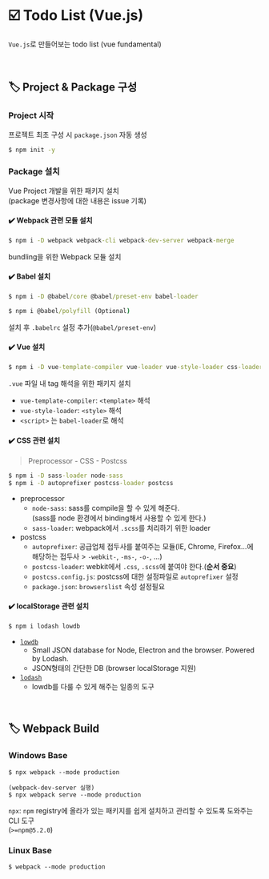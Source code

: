 # ☑️ Todo List (Vue.js)

`Vue.js`로 만들어보는 todo list
(vue fundamental)

<br>

## 🏷️ Project & Package 구성

### Project 시작

프로젝트 최초 구성 시 `package.json` 자동 생성
```cmd
$ npm init -y
```

### Package 설치

Vue Project 개발을 위한 패키지 설치  
(package 변경사항에 대한 내용은 issue 기록)

#### ✔️ Webpack 관련 모듈 설치
```cmd
$ npm i -D webpack webpack-cli webpack-dev-server webpack-merge
```
bundling을 위한 Webpack 모듈 설치

#### ✔️ Babel 설치

```cmd
$ npm i -D @babel/core @babel/preset-env babel-loader

$ npm i @babel/polyfill (Optional)
```
설치 후 `.babelrc` 설정 추가(`@babel/preset-env`)

#### ✔️ Vue 설치

```cmd
$ npm i -D vue-template-compiler vue-loader vue-style-loader css-loader
```
`.vue` 파일 내 tag 해석을 위한 패키지 설치 
- `vue-template-compiler`: `<template>` 해석
- `vue-style-loader`: `<style>` 해석
- `<script>` 는 `babel-loader`로 해석

#### ✔️ CSS 관련 설치

> Preprocessor - CSS - Postcss

```cmd
$ npm i -D sass-loader node-sass
$ npm i -D autoprefixer postcss-loader postcss
```
- preprocessor
  - `node-sass`: sass를 compile을 할 수 있게 해준다.  
     (sass를 node 환경에서 binding해서 사용할 수 있게 한다.)
  - `sass-loader`: webpack에서 `.scss`를 처리하기 위한 loader
- postcss
  - `autoprefixer`: 공급업체 접두사를 붙여주는 모듈(IE, Chrome, Firefox...에 해당하는 접두사 > `-webkit-`, `-ms-`, `-o-`, ...)
  - `postcss-loader`: webkit에서 `.css`, `.scss`에 붙여야 한다.(**순서 중요**)
  - `postcss.config.js`: postcss에 대한 설정파일로 `autoprefixer` 설정
  - `package.json`: `browserslist` 속성 설정필요


#### ✔️ localStorage 관련 설치

```cmd
$ npm i lodash lowdb
```
- [`lowdb`](https://github.com/typicode/lowdb)
  - Small JSON database for Node, Electron and the browser. Powered by Lodash.
  - JSON형태의 간단한 DB (browser localStorage 지원)
- [`lodash`](https://lodash.com/docs/#defaults)
  - lowdb를 다룰 수 있게 해주는 일종의 도구

<br>

## 🏷️ Webpack Build

### Windows Base
```$cmd 
$ npx webpack --mode production

(webpack-dev-server 실행)
$ npx webpack serve --mode production 
```
`npx`: `npm` registry에 올라가 있는 패키지를 쉽게 설치하고 관리할 수 있도록 도와주는 CLI 도구  
(`>=npm@5.2.0`)

### Linux Base 
```$cmd
$ webpack --mode production
```